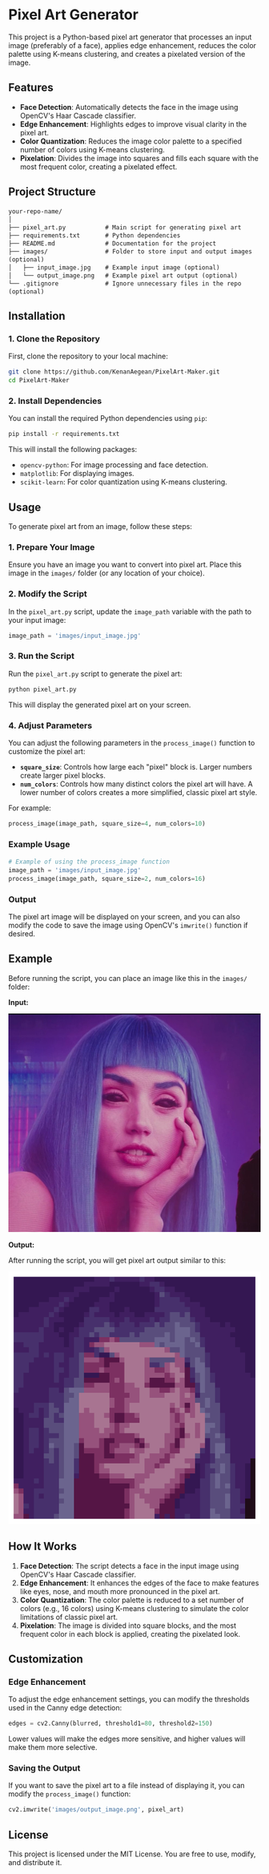 
# Pixel Art Generator

This project is a Python-based pixel art generator that processes an input image (preferably of a face), applies edge enhancement, reduces the color palette using K-means clustering, and creates a pixelated version of the image.

## Features
- **Face Detection**: Automatically detects the face in the image using OpenCV's Haar Cascade classifier.
- **Edge Enhancement**: Highlights edges to improve visual clarity in the pixel art.
- **Color Quantization**: Reduces the image color palette to a specified number of colors using K-means clustering.
- **Pixelation**: Divides the image into squares and fills each square with the most frequent color, creating a pixelated effect.

## Project Structure

```
your-repo-name/
│
├── pixel_art.py           # Main script for generating pixel art
├── requirements.txt       # Python dependencies
├── README.md              # Documentation for the project
├── images/                # Folder to store input and output images (optional)
│   ├── input_image.jpg    # Example input image (optional)
│   └── output_image.png   # Example pixel art output (optional)
└── .gitignore             # Ignore unnecessary files in the repo (optional)
```

## Installation

### 1. Clone the Repository
First, clone the repository to your local machine:
```bash
git clone https://github.com/KenanAegean/PixelArt-Maker.git
cd PixelArt-Maker
```

### 2. Install Dependencies
You can install the required Python dependencies using `pip`:

```bash
pip install -r requirements.txt
```

This will install the following packages:
- `opencv-python`: For image processing and face detection.
- `matplotlib`: For displaying images.
- `scikit-learn`: For color quantization using K-means clustering.

## Usage

To generate pixel art from an image, follow these steps:

### 1. Prepare Your Image
Ensure you have an image you want to convert into pixel art. Place this image in the `images/` folder (or any location of your choice).

### 2. Modify the Script
In the `pixel_art.py` script, update the `image_path` variable with the path to your input image:
```python
image_path = 'images/input_image.jpg'
```

### 3. Run the Script
Run the `pixel_art.py` script to generate the pixel art:

```bash
python pixel_art.py
```

This will display the generated pixel art on your screen.

### 4. Adjust Parameters
You can adjust the following parameters in the `process_image()` function to customize the pixel art:
- **`square_size`**: Controls how large each "pixel" block is. Larger numbers create larger pixel blocks.
- **`num_colors`**: Controls how many distinct colors the pixel art will have. A lower number of colors creates a more simplified, classic pixel art style.

For example:
```python
process_image(image_path, square_size=4, num_colors=10)
```

### Example Usage

```python
# Example of using the process_image function
image_path = 'images/input_image.jpg'
process_image(image_path, square_size=2, num_colors=16)
```

### Output
The pixel art image will be displayed on your screen, and you can also modify the code to save the image using OpenCV's `imwrite()` function if desired.

## Example
Before running the script, you can place an image like this in the `images/` folder:

**Input:**

![Input Image](images/input_image.jpg)

**Output:**

After running the script, you will get pixel art output similar to this:

![Output Image](images/output_image.png)

## How It Works

1. **Face Detection**: The script detects a face in the input image using OpenCV's Haar Cascade classifier.
2. **Edge Enhancement**: It enhances the edges of the face to make features like eyes, nose, and mouth more pronounced in the pixel art.
3. **Color Quantization**: The color palette is reduced to a set number of colors (e.g., 16 colors) using K-means clustering to simulate the color limitations of classic pixel art.
4. **Pixelation**: The image is divided into square blocks, and the most frequent color in each block is applied, creating the pixelated look.

## Customization

### Edge Enhancement
To adjust the edge enhancement settings, you can modify the thresholds used in the Canny edge detection:
```python
edges = cv2.Canny(blurred, threshold1=80, threshold2=150)
```
Lower values will make the edges more sensitive, and higher values will make them more selective.

### Saving the Output
If you want to save the pixel art to a file instead of displaying it, you can modify the `process_image()` function:
```python
cv2.imwrite('images/output_image.png', pixel_art)
```

## License
This project is licensed under the MIT License. You are free to use, modify, and distribute it.
